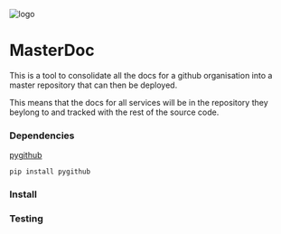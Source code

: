 ![logo](../docs/MasterDoc/images/MasterDocBanner.png)

# MasterDoc

This is a tool to consolidate all the docs for a github organisation into a master repository that can then be deployed.

This means that the docs for all services will be in the repository they beylong to and tracked with the rest of the source code.


### Dependencies

[pygithub](https://pygithub.readthedocs.io/en/latest/index.html)


```
pip install pygithub
```

### Install

### Testing 
